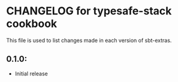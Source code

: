 # CHANGELOG for typesafe-stack cookbook

This file is used to list changes made in each version of sbt-extras.

## 0.1.0:

* Initial release

